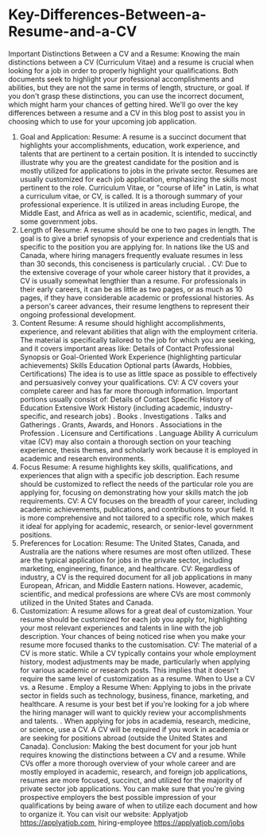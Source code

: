 # Key-Differences-Between-a-Resume-and-a-CV
Important Distinctions Between a CV and a Resume:
Knowing the main distinctions between a CV (Curriculum Vitae) and a resume is crucial when looking for a job in order to properly highlight your qualifications. Both documents seek to highlight your professional accomplishments and abilities, but they are not the same in terms of length, structure, or goal. If you don't grasp these distinctions, you can use the incorrect document, which might harm your chances of getting hired. We'll go over the key differences between a resume and a CV in this blog post to assist you in choosing which to use for your upcoming job application.
1. Goal and Application:
Resume: A resume is a succinct document that highlights your accomplishments, education, work experience, and talents that are pertinent to a certain position. It is intended to succinctly illustrate why you are the greatest candidate for the position and is mostly utilized for applications to jobs in the private sector. Resumes are usually customized for each job application, emphasizing the skills most pertinent to the role. Curriculum Vitae, or "course of life" in Latin, is what a curriculum vitae, or CV, is called. It is a thorough summary of your professional experience. It is utilized in areas including Europe, the Middle East, and Africa as well as in academic, scientific, medical, and some government jobs.
2. Length of Resume: 
A resume should be one to two pages in length. The goal is to give a brief synopsis of your experience and credentials that is specific to the position you are applying for. In nations like the US and Canada, where hiring managers frequently evaluate resumes in less than 30 seconds, this conciseness is particularly crucial.
. CV: Due to the extensive coverage of your whole career history that it provides, a CV is usually somewhat lengthier than a resume. For professionals in their early careers, it can be as little as two pages, or as much as 10 pages, if they have considerable academic or professional histories. As a person's career advances, their resume lengthens to represent their ongoing professional development.
3. Content Resume: 
A resume should highlight accomplishments, experience, and relevant abilities that align with the employment criteria. The material is specifically tailored to the job for which you are seeking, and it covers important areas like:
Details of Contact
Professional Synopsis or Goal-Oriented Work Experience (highlighting particular achievements)
Skills Education Optional parts (Awards, Hobbies, Certifications)
The idea is to use as little space as possible to effectively and persuasively convey your qualifications.
CV: A CV covers your complete career and has far more thorough information. Important portions usually consist of:
Details of Contact
Specific History of Education
Extensive Work History (including academic, industry-specific, and research jobs)
. Books
. Investigations
. Talks and Gatherings
. Grants, Awards, and Honors
. Associations in the Profession
. Licensure and Certifications
. Language Ability
A curriculum vitae (CV) may also contain a thorough section on your teaching experience, thesis themes, and scholarly work because it is employed in academic and research environments.
4. Focus Resume:
 A resume highlights key skills, qualifications, and experiences that align with a specific job description. Each resume should be customized to reflect the needs of the particular role you are applying for, focusing on demonstrating how your skills match the job requirements. 
CV: A CV focuses on the breadth of your career, including academic achievements, publications, and contributions to your field. It is more comprehensive and not tailored to a specific role, which makes it ideal for applying for academic, research, or senior-level government positions.
5. Preferences for Location:
Resume: The United States, Canada, and Australia are the nations where resumes are most often utilized. These are the typical application for jobs in the private sector, including marketing, engineering, finance, and healthcare.
CV: Regardless of industry, a CV is the required document for all job applications in many European, African, and Middle Eastern nations. However, academic, scientific, and medical professions are where CVs are most commonly utilized in the United States and Canada.
6. Customization:
 A resume allows for a great deal of customization. Your resume should be customized for each job you apply for, highlighting your most relevant experiences and talents in line with the job description. Your chances of being noticed rise when you make your resume more focused thanks to the customisation.
CV: The material of a CV is more static. While a CV typically contains your whole employment history, modest adjustments may be made, particularly when applying for various academic or research posts. This implies that it doesn't require the same level of customization as a resume.
When to Use a CV vs. a Resume
. Employ a Resume When: Applying to jobs in the private sector in fields such as technology, business, finance, marketing, and healthcare. A resume is your best bet if you're looking for a job where the hiring manager will want to quickly review your accomplishments and talents.
. When applying for jobs in academia, research, medicine, or science, use a CV. A CV will be required if you work in academia or are seeking for positions abroad (outside the United States and Canada).
Conclusion:
Making the best document for your job hunt requires knowing the distinctions between a CV and a resume. While CVs offer a more thorough overview of your whole career and are mostly employed in academic, research, and foreign job applications, resumes are more focused, succinct, and utilized for the majority of private sector job applications. You can make sure that you're giving prospective employers the best possible impression of your qualifications by being aware of when to utilize each document and how to organize it.
You can visit our website: Applyatjob
 https://applyatjob.com 
hiring-employee https://applyatjob.com/jobs
